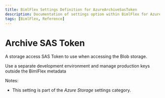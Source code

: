 ```yaml
---
title: BimlFlex Settings Definition for AzureArchiveSasToken
description: Documentation of settings option within BimlFlex for AzureArchiveSasToken
tags: [BimlFlex, Reference]
---
```


# Archive SAS Token

A storage access SAS Token to use when accessing the Blob storage.

Use a separate development environment and manage production keys outside the BimlFlex metadata

Notes:

* This setting is part of the *Azure Storage* settings category.


